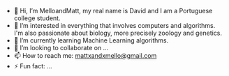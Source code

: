 - 👋 Hi, I’m MelloandMatt, my real name is David and I am a Portuguese college student.
- 👀 I’m interested in everything that involves computers and algorithms. I'm also passionate about biology, more precisely zoology and genetics.
- 🌱 I’m currently learning Machine Learning algorithms.
- 💞️ I’m looking to collaborate on ...
- 📫 How to reach me: mattxandxmello@gmail.com
- ⚡ Fun fact: ...


